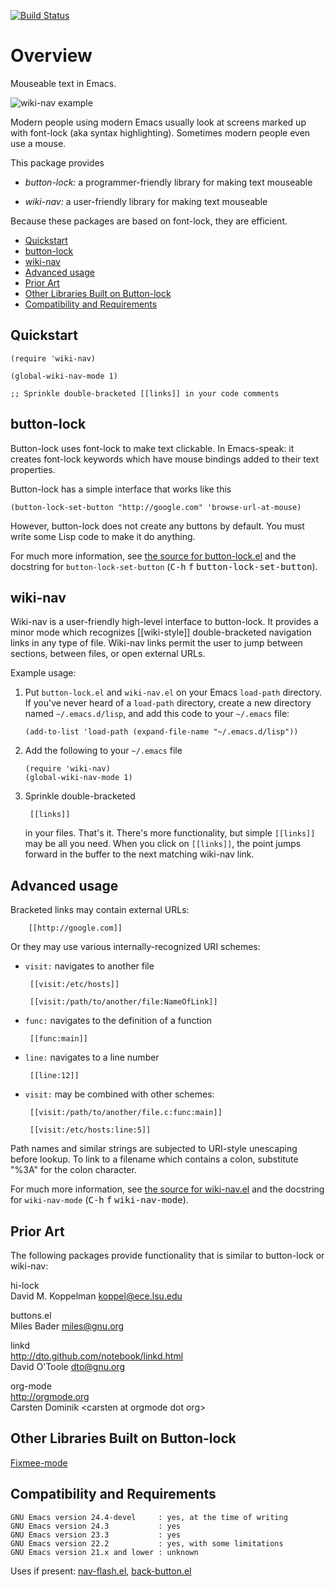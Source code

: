 [![Build Status](https://secure.travis-ci.org/rolandwalker/button-lock.png?branch=master)](http://travis-ci.org/rolandwalker/button-lock)

# Overview

Mouseable text in Emacs.

![wiki-nav example](https://raw.githubusercontent.com/rolandwalker/button-lock/master/wiki_nav_example.png)

Modern people using modern Emacs usually look at screens marked up with
font-lock (aka syntax highlighting).  Sometimes modern people even use a
mouse.

This package provides

 * *button-lock:* a programmer-friendly library for making text mouseable

 * *wiki-nav:* a user-friendly library for making text mouseable

Because these packages are based on font-lock, they are efficient.

 * [Quickstart](#quickstart)
 * [button-lock](#button-lock)
 * [wiki-nav](#wiki-nav)
 * [Advanced usage](#advanced-usage)
 * [Prior Art](#prior-art)
 * [Other Libraries Built on Button-lock](#other-libraries-built-on-button-lock)
 * [Compatibility and Requirements](#compatibility-and-requirements)

## Quickstart

```elisp
(require 'wiki-nav)
 
(global-wiki-nav-mode 1)
 
;; Sprinkle double-bracketed [[links]] in your code comments
```

## button-lock

Button-lock uses font-lock to make text clickable.  In Emacs-speak: it
creates font-lock keywords which have mouse bindings added to their
text properties.

Button-lock has a simple interface that works like this

```elisp
(button-lock-set-button "http://google.com" 'browse-url-at-mouse)
```

However, button-lock does not create any buttons by default.  You must write
some Lisp code to make it do anything.

For much more information, see [the source for button-lock.el](https://github.com/rolandwalker/button-lock/blob/master/button-lock.el)
and the docstring for `button-lock-set-button` (<kbd>C-h</kbd> <kbd>f</kbd> <kbd>button-lock-set-button</kbd>).

## wiki-nav

Wiki-nav is a user-friendly high-level interface to button-lock.  It
provides a minor mode which recognizes [[wiki-style]] double-bracketed
navigation links in any type of file.  Wiki-nav links permit the user
to jump between sections, between files, or open external URLs.

Example usage:

1. Put `button-lock.el` and `wiki-nav.el` on your Emacs `load-path`
   directory.  If you've never heard of a `load-path` directory, create a
   new directory named `~/.emacs.d/lisp`, and add this code to your
   `~/.emacs` file:

	```elisp
	(add-to-list 'load-path (expand-file-name "~/.emacs.d/lisp"))
	```

2. Add the following to your `~/.emacs` file

	```elisp
	(require 'wiki-nav)
	(global-wiki-nav-mode 1)
	```

3. Sprinkle double-bracketed

		[[links]]

   in your files.  That's it.  There's more functionality, but simple `[[links]]`
   may be all you need.  When you click on `[[links]]`, the point jumps forward
   in the buffer to the next matching wiki-nav link.

## Advanced usage

Bracketed links may contain external URLs:

		[[http://google.com]]

Or they may use various internally-recognized URI schemes:

 * `visit:` navigates to another file

		[[visit:/etc/hosts]]

		[[visit:/path/to/another/file:NameOfLink]]

 * `func:` navigates to the definition of a function

		[[func:main]]

 * `line:` navigates to a line number

		[[line:12]]

 * `visit:` may be combined with other schemes:

		[[visit:/path/to/another/file.c:func:main]]

		[[visit:/etc/hosts:line:5]]

Path names and similar strings are subjected to URI-style unescaping before
lookup.  To link to a filename which contains a colon, substitute "%3A" for
the colon character.

For much more information, see [the source for wiki-nav.el](https://github.com/rolandwalker/button-lock/blob/master/wiki-nav.el)
and the docstring for `wiki-nav-mode` (<kbd>C-h</kbd> <kbd>f</kbd> <kbd>wiki-nav-mode</kbd>).

## Prior Art

The following packages provide functionality that is similar to button-lock
or wiki-nav:

hi-lock  
David M. Koppelman <koppel@ece.lsu.edu>

buttons.el  
Miles Bader <miles@gnu.org>

linkd  
<http://dto.github.com/notebook/linkd.html>  
David O'Toole <dto@gnu.org>

org-mode  
<http://orgmode.org>  
Carsten Dominik &lt;carsten at orgmode dot org&gt;

## Other Libraries Built on Button-lock

[Fixmee-mode](http://github.com/rolandwalker/fixmee)

## Compatibility and Requirements

	GNU Emacs version 24.4-devel     : yes, at the time of writing
	GNU Emacs version 24.3           : yes
	GNU Emacs version 23.3           : yes
	GNU Emacs version 22.2           : yes, with some limitations
	GNU Emacs version 21.x and lower : unknown

Uses if present: [nav-flash.el](http://github.com/rolandwalker/nav-flash), [back-button.el](http://github.com/rolandwalker/back-button)
